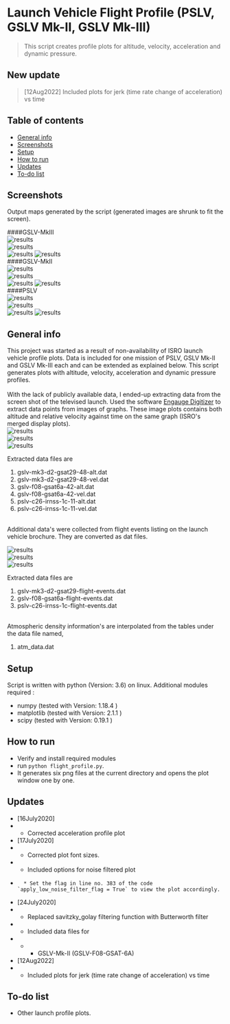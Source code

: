 # Launch Vehicle Flight Profile (PSLV, GSLV Mk-II, GSLV Mk-III)
> This script creates profile plots for altitude, velocity, acceleration and dynamic pressure.   

## New update
 >  [12Aug2022] Included plots for jerk (time rate change of acceleration) vs time  
 >  

## Table of contents
* [General info](#general-info)
* [Screenshots](#screenshots)
* [Setup](#setup)
* [How to run ](#how)
* [Updates](#updates)
* [To-do list](#to-do)


## Screenshots
Output maps generated by the script (generated images are shrunk to fit the screen).   

####GSLV-MkIII   
![results](./img/gslv-mk3-d2-gsat-29_acel_vs_time.png)   
![results](./img/gslv-mk3-d2-gsat-29_jerk_vs_time.png)   
![results](./img/gslv-mk3-d2-gsat-29_alt_vs_dyn_pressure.png) 
![results](./img/gslv-mk3-d2-gsat-29_merged_display.png)   
####GSLV-MkII    
![results](./img/gslv-mk2-f08-gsat-6a_acel_vs_time.png)   
![results](./img/gslv-mk2-f08-gsat-6a_jerk_vs_time.png)   
![results](./img/gslv-mk2-f08-gsat-6a_alt_vs_dyn_pressure.png) 
![results](./img/gslv-mk2-f08-gsat-6a_merged_display.png)   
####PSLV     
![results](./img/pslv-c26-irnss-1c_acel_vs_time.png)  
![results](./img/pslv-c26-irnss-1c_jerk_vs_time.png)   
![results](./img/pslv-c26-irnss-1c_alt_vs_dyn_pressure.png)
![results](./img/pslv-c26-irnss-1c_merged_display.png)

## General info
This project was started as a result of non-availability of ISRO launch vehicle profile plots. Data is included for one mission of PSLV, GSLV Mk-II and GSLV Mk-III each and can be extended as explained below.  This script generates plots with altitude, velocity, acceleration and dynamic pressure profiles.  
&nbsp;   
With the lack of publicly available data, I ended-up extracting data from the screen shot of the televised launch.  Used the software [Engauge Digitizer](https://markummitchell.github.io/engauge-digitizer/) 
to extract data points from images of graphs. These image plots contains both altitude and relative velocity against time on the same graph (ISRO's merged display plots).   
![results](./img/gslv-mk3-d2-gsat29-48.jpg)   
![results](./img/gslv-mk2-f08-gsat-6a-42.jpg)   
![results](./img/pslv-c26-irnss-1c-11.jpg)    

Extracted data files are   

1.  gslv-mk3-d2-gsat29-48-alt.dat  
2.  gslv-mk3-d2-gsat29-48-vel.dat  
3.  gslv-f08-gsat6a-42-alt.dat  
4.  gslv-f08-gsat6a-42-vel.dat    
5.  pslv-c26-irnss-1c-11-alt.dat  
6.  pslv-c26-irnss-1c-11-vel.dat   

&nbsp;   
Additional data's were collected from flight events listing on the launch vehicle brochure. They are converted as dat files.    

![results](./img/gslv-mk3-d2-flight-events.png)   
![results](./img/gslv-f08-flight-events.png)   
![results](./img/pslv-c26-flight-events.png)   

Extracted data files are    

1.  gslv-mk3-d2-gsat29-flight-events.dat  
2.  gslv-f08-gsat6a-flight-events.dat  
3.  pslv-c26-irnss-1c-flight-events.dat   

&nbsp;   
Atmospheric density information's are interpolated from the tables under the data file named,   

1.  atm_data.dat   

## Setup
Script is written with python (Version: 3.6) on linux. Additional modules required :   

* numpy  (tested with Version: 1.18.4 )
* matplotlib  (tested with Version: 2.1.1 )
* scipy (tested with Version:  0.19.1 )


## How to run   
* Verify and install required modules 
* run `python flight_profile.py`. 
* It generates six png files at the current directory and opens the plot window one by one.  

## Updates   
* [16July2020]  
*   *  Corrected acceleration profile plot 
* [17July2020] 
*   *  Corrected plot font sizes.  
*   *  Included options for noise filtered plot  
*       * Set the flag in line no. 383 of the code `apply_low_noise_filter_flag = True` to view the plot accordingly.
* [24July2020]   
*   *  Replaced savitzky_golay filtering function with Butterworth filter
*   *  Included data files for
*   *   *  GSLV-Mk-II (GSLV-F08-GSAT-6A)
* [12Aug2022]
*   *  Included plots for jerk (time rate change of acceleration) vs time       
## To-do list
* Other launch profile plots.

